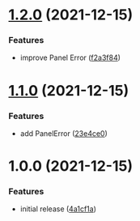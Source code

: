 # [1.2.0](https://github.com/panels-land/utils/compare/v1.1.0...v1.2.0) (2021-12-15)


### Features

* improve Panel Error ([f2a3f84](https://github.com/panels-land/utils/commit/f2a3f840e00fe0bb167aefc736960f35023e26b3))

# [1.1.0](https://github.com/panels-land/utils/compare/v1.0.0...v1.1.0) (2021-12-15)


### Features

* add PanelError ([23e4ce0](https://github.com/panels-land/utils/commit/23e4ce0c6e5af5ca3685021d6b70e515bac85fb5))

# 1.0.0 (2021-12-15)


### Features

* initial release ([4a1cf1a](https://github.com/panels-land/utils/commit/4a1cf1aaee0d5c156bc68f56395f15c095927cb0))
